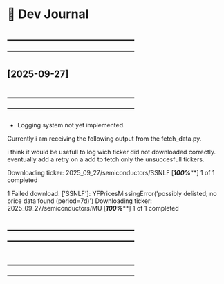 # 📝 Dev Journal

## ——————————————  ——————————————
##          [2025-09-27]
## ——————————————  ——————————————

- Logging system not yet implemented.

Currently i am receiving the following output from the fetch_data.py. 

i think it would be usefull to log wich ticker did not downloaded correctly.
eventually add a retry on a add to fetch only the unsuccesfull tickers. 

Downloading ticker: 2025_09_27/semiconductors/SSNLF
[*********************100%***********************]  1 of 1 completed

1 Failed download:
['SSNLF']: YFPricesMissingError('possibly delisted; no price data found  (period=7d)')
Downloading ticker: 2025_09_27/semiconductors/MU
[*********************100%***********************]  1 of 1 completed





## ——————————————  ——————————————
##          
## ——————————————  ——————————————